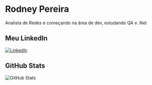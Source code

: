 # Rodney Pereira    

Analista de Redes e começando na área de dev, estudando QA e .Net

## Meu LinkedIn

[![LinkedIn](https://img.shields.io/badge/LinkedIn-000?style=for-the-badge&logo=linkedin&logoColor=0E76A8)](https://www.linkedin.com/in/rodney-pereira/)


## GitHub Stats

![GitHub Stats](https://github-readme-stats.vercel.app/api?username=rodneyspereira&theme=transparent&bg_color=000&border_color=30A3DC&show_icons=true&icon_color=30A3DC&title_color=E94D5F&text_color=FFF)
